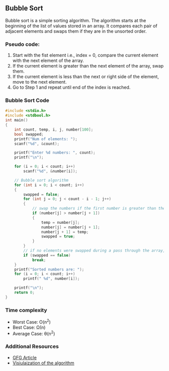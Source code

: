 ## Bubble Sort

Bubble sort is a simple sorting algorithm. The algorithm starts at the beginning of the list of values stored in an array. It compares each pair of adjacent elements and swaps them if they are in the unsorted order.


### Pseudo code: 
1. Start with the fist element i.e., index = 0, compare the current element with the next element of the array. 
2.  If the current element is greater than the next element of the array, swap them. 
3. If the current element is less than the next or right side of the element, move to the next element. 
4. Go to Step 1 and repeat until end of the index is reached.

### Bubble Sort Code

```cpp
#include <stdio.h>
#include <stdbool.h>
int main()
{
    int count, temp, i, j, number[100];
    bool swapped;
    printf("Num of elements: ");
    scanf("%d", &count);

    printf("Enter %d numbers: ", count);
    printf("\n");

    for (i = 0; i < count; i++)
        scanf("%d", &number[i]);

    // Bubble sort algorithm
    for (int i = 0; i < count; i++)
    {
        swapped = false;
        for (int j = 0; j < count - i - 1; j++)
        {
            // swap the numbers if the first number is greater than the second number
            if (number[j] > number[j + 1])
            {
                temp = number[j];
                number[j] = number[j + 1];
                number[j + 1] = temp;
                swapped = true;
            }
        }
        // if no elements were swapped during a pass through the array, then the array is sorted
        if (swapped == false)
            break;
    }
    printf("Sorted numbers are: ");
    for (i = 0; i < count; i++)
        printf(" %d", number[i]);

    printf("\n");
    return 0;
}

 ```

### Time complexity

- Worst Case: O(n<sup>2</sup>)
- Best Case: Ω(n)
- Average Case: θ(n<sup>2</sup>)

### Additional Resources

- [GFG Article](https://www.geeksforgeeks.org/bubble-sort/)
- [Visiulaization of the algorithm](https://visualgo.net/en/sorting)